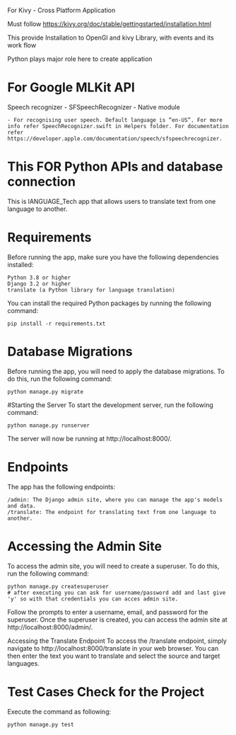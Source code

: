 For Kivy - Cross Platform Application 

Must follow 
https://kivy.org/doc/stable/gettingstarted/installation.html

This provide Installation to OpenGl and kivy Library, with events and its work flow

Python plays major role here to create application

# For Google MLKit API
Speech recognizer - SFSpeechRecognizer - Native module
	
	- For recognising user speech. Default language is “en-US”. For more info refer SpeechRecognizer.swift in Helpers folder. For documentation refer https://developer.apple.com/documentation/speech/sfspeechrecognizer.



# This FOR Python APIs and database connection

This is lANGUAGE_Tech app that allows users to translate text from one language to another.

# Requirements

Before running the app, make sure you have the following dependencies installed:

    Python 3.8 or higher
    Django 3.2 or higher
    translate (a Python library for language translation)

You can install the required Python packages by running the following command:

    pip install -r requirements.txt

# Database Migrations

Before running the app, you will need to apply the database migrations. To do this, run the following command:

    python manage.py migrate

#Starting the Server
To start the development server, run the following command:

    python manage.py runserver

The server will now be running at http://localhost:8000/.

# Endpoints

The app has the following endpoints:

    /admin: The Django admin site, where you can manage the app's models and data.
    /translate: The endpoint for translating text from one language to another.

# Accessing the Admin Site

To access the admin site, you will need to create a superuser. To do this, run the following command:

    python manage.py createsuperuser
    # after executing you can ask for username/password add and last give 'y' so with that credentials you can acces admin site.

Follow the prompts to enter a username, email, and password for the superuser.
Once the superuser is created, you can access the admin site at http://localhost:8000/admin/.

Accessing the Translate Endpoint
To access the /translate endpoint, simply navigate to http://localhost:8000/translate in your web browser. You can then enter the text you want to translate and select the source and target languages.

# Test Cases Check for the Project

Execute the command as following:

    python manage.py test
